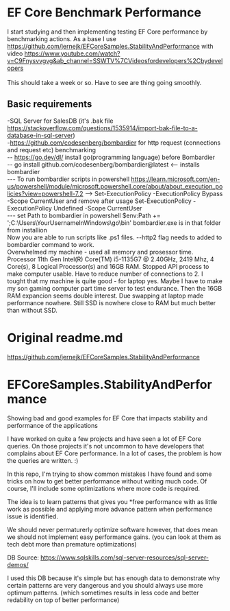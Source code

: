 # EF Core Benchmark Performance
I start studying and then implementing testing EF Core performance by benchmarking actions. As a base I use https://github.com/jernejk/EFCoreSamples.StabilityAndPerformance with video https://www.youtube.com/watch?v=C9Fnysvvgvg&ab_channel=SSWTV%7CVideosfordevelopers%2Cbydevelopers <br/><br/>
This should take a week or so. Have to see are thing going smoothly. 

## Basic requirements
-SQL Server for SalesDB (it's .bak file https://stackoverflow.com/questions/1535914/import-bak-file-to-a-database-in-sql-server)<br/>
-https://github.com/codesenberg/bombardier for http request (connections and request etc) benchmarking<br/>
-- https://go.dev/dl/ install go(programming language) before Bombardier<br/>
-- go install github.com/codesenberg/bombardier@latest <-- installs bombardier <br/>
--- To run bombardier scripts in powershell https://learn.microsoft.com/en-us/powershell/module/microsoft.powershell.core/about/about_execution_policies?view=powershell-7.2  --> Set-ExecutionPolicy -ExecutionPolicy Bypass -Scope CurrentUser and remove after usage Set-ExecutionPolicy -ExecutionPolicy Undefined -Scope CurrentUser <br/>
--- set Path to bombardier in powershell $env:Path += ';C:\Users\YourUsernameInWindows\go\bin' bombardier.exe is in that folder from installion <br/>
Now you are able to run scripts like .ps1 files. --http2 flag needs to added to bombardier command to work. <br/>
Overwhelmed my machine - used all memory and prosessor time. Processor	11th Gen Intel(R) Core(TM) i5-1135G7 @ 2.40GHz, 2419 Mhz, 4 Core(s), 8 Logical Processor(s) and 16GB RAM. Stopped API process to make computer usable. Have to reduce number of connections to 2. I tought that my machine is quite good - for laptop yes. Maybe I have to make my son gaming computer part time server to test endurance. Then the 16GB RAM expancion seems double interest. Due swapping at laptop made performance nowhere. Still SSD is nowhere close to RAM but much better than without SSD.

# Original readme.md
https://github.com/jernejk/EFCoreSamples.StabilityAndPerformance
# EFCoreSamples.StabilityAndPerformance
Showing bad and good examples for EF Core that impacts stability and performance of the applications

I have worked on quite a few projects and have seen a lot of EF Core queries.
On those projects it's not uncommon to have developers that complains about EF Core performance.
In a lot of cases, the problem is how the queries are written. :)

In this repo, I'm trying to show common mistakes I have found and some tricks on how to get better performance without writing much code.
Of course, I'll include some optimizations where more code is required.

The idea is to learn patterns that gives you *free performance with as little work as possible and applying more advance pattern when performance issue is identified.

We should never permaturerly optimize software however, that does mean we should not implement easy performance gains. (you can look at them as tech debt more than premature optimizations)

DB Source: https://www.sqlskills.com/sql-server-resources/sql-server-demos/

I used this DB because it's simple but has enough data to demonstrate why certain patterns are very dangerous and you should always use more optimum patterns. (which sometimes results in less code and better redability on top of better performance)

